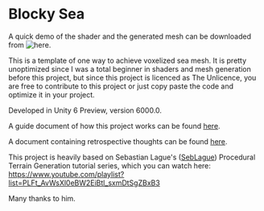 # Blocky Sea

A quick demo of the shader and the generated mesh can be downloaded from ![here](https://youtu.be/Dww_efsTeRw).


This is a template of one way to achieve voxelized sea mesh. It is pretty unoptimized since I was a total beginner in shaders and mesh generation before this project, 
but since this project is licenced as The Unlicence, you are free to contribute to this project or just copy paste the code and optimize it in your project.

Developed in Unity 6 Preview, version 6000.0.

A guide document of how this project works can be found [here](https://github.com/Robomarti/Blocky_Sea/blob/main/documentation/howEverythingWorks.md).

A document containing retrospective thoughts can be found [here](https://github.com/Robomarti/Blocky_Sea/blob/main/documentation/retrospective.md).

This project is heavily based on Sebastian Lague's ([SebLague](https://github.com/SebLague)) Procedural Terrain Generation tutorial series, which you can watch here: https://www.youtube.com/playlist?list=PLFt_AvWsXl0eBW2EiBtl_sxmDtSgZBxB3

Many thanks to him.
